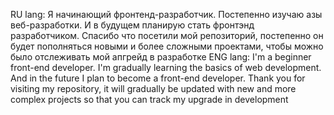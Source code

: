 RU lang: Я начинающий фронтенд-разработчик. Постепенно изучаю азы веб-разработки. И в будущем планирую стать фронтэнд разработчиком. Спасибо что посетили мой репозиторий, постепенно он будет пополняться новыми и более сложными проектами, чтобы можно было отслеживать мой апгрейд в разработке 
ENG lang: I'm a beginner front-end developer. I'm gradually learning the basics of web development. And in the future I plan to become a front-end developer. Thank you for visiting my repository, it will gradually be updated with new and more complex projects so that you can track my upgrade in development
